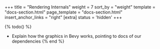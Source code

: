 +++
title = "Rendering Internals"
weight = 7
sort_by = "weight"
template = "docs-section.html"
page_template = "docs-section.html"
insert_anchor_links = "right"
[extra]
status = 'hidden'
+++

{% todo() %}

* Explain how the graphics in Bevy works, pointing to docs of our dependencies
{% end %}
